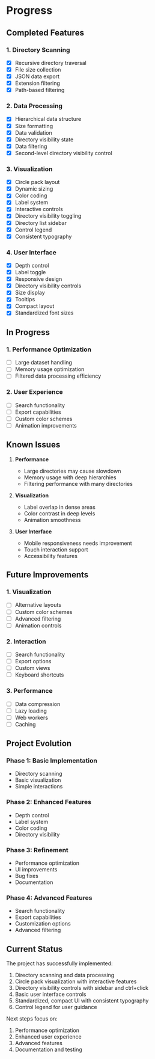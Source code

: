 # Progress

## Completed Features

### 1. Directory Scanning
- [x] Recursive directory traversal
- [x] File size collection
- [x] JSON data export
- [x] Extension filtering
- [x] Path-based filtering

### 2. Data Processing
- [x] Hierarchical data structure
- [x] Size formatting
- [x] Data validation
- [x] Directory visibility state
- [x] Data filtering
- [x] Second-level directory visibility control

### 3. Visualization
- [x] Circle pack layout
- [x] Dynamic sizing
- [x] Color coding
- [x] Label system
- [x] Interactive controls
- [x] Directory visibility toggling
- [x] Directory list sidebar
- [x] Control legend
- [x] Consistent typography

### 4. User Interface
- [x] Depth control
- [x] Label toggle
- [x] Responsive design
- [x] Directory visibility controls
- [x] Size display
- [x] Tooltips
- [x] Compact layout
- [x] Standardized font sizes

## In Progress

### 1. Performance Optimization
- [ ] Large dataset handling
- [ ] Memory usage optimization
- [ ] Filtered data processing efficiency

### 2. User Experience
- [ ] Search functionality
- [ ] Export capabilities
- [ ] Custom color schemes
- [ ] Animation improvements

## Known Issues

1. **Performance**
   - Large directories may cause slowdown
   - Memory usage with deep hierarchies
   - Filtering performance with many directories

2. **Visualization**
   - Label overlap in dense areas
   - Color contrast in deep levels
   - Animation smoothness

3. **User Interface**
   - Mobile responsiveness needs improvement
   - Touch interaction support
   - Accessibility features

## Future Improvements

### 1. Visualization
- [ ] Alternative layouts
- [ ] Custom color schemes
- [ ] Advanced filtering
- [ ] Animation controls

### 2. Interaction
- [ ] Search functionality
- [ ] Export options
- [ ] Custom views
- [ ] Keyboard shortcuts

### 3. Performance
- [ ] Data compression
- [ ] Lazy loading
- [ ] Web workers
- [ ] Caching

## Project Evolution

### Phase 1: Basic Implementation
- Directory scanning
- Basic visualization
- Simple interactions

### Phase 2: Enhanced Features
- Depth control
- Label system
- Color coding
- Directory visibility

### Phase 3: Refinement
- Performance optimization
- UI improvements
- Bug fixes
- Documentation

### Phase 4: Advanced Features
- Search functionality
- Export capabilities
- Customization options
- Advanced filtering

## Current Status

The project has successfully implemented:
1. Directory scanning and data processing
2. Circle pack visualization with interactive features
3. Directory visibility controls with sidebar and ctrl+click
4. Basic user interface controls
5. Standardized, compact UI with consistent typography
6. Control legend for user guidance

Next steps focus on:
1. Performance optimization
2. Enhanced user experience
3. Advanced features
4. Documentation and testing 